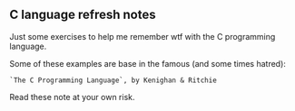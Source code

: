 ## C language refresh notes

Just some exercises to help me remember wtf with the C programming language.

Some of these examples are base in the famous (and some times hatred):

    `The C Programming Language`, by Kenighan & Ritchie

Read these note at your own risk.
